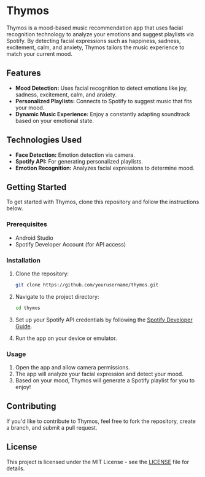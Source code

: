 # Thymos

Thymos is a mood-based music recommendation app that uses facial recognition technology to analyze your emotions and suggest playlists via Spotify. By detecting facial expressions such as happiness, sadness, excitement, calm, and anxiety, Thymos tailors the music experience to match your current mood.

## Features

- **Mood Detection:** Uses facial recognition to detect emotions like joy, sadness, excitement, calm, and anxiety.
- **Personalized Playlists:** Connects to Spotify to suggest music that fits your mood.
- **Dynamic Music Experience:** Enjoy a constantly adapting soundtrack based on your emotional state.

## Technologies Used

- **Face Detection:** Emotion detection via camera.
- **Spotify API:** For generating personalized playlists.
- **Emotion Recognition:** Analyzes facial expressions to determine mood.

## Getting Started

To get started with Thymos, clone this repository and follow the instructions below.

### Prerequisites

- Android Studio
- Spotify Developer Account (for API access)

### Installation

1. Clone the repository:
    ```bash
    git clone https://github.com/yourusername/thymos.git
    ```

2. Navigate to the project directory:
    ```bash
    cd thymos
    ```

3. Set up your Spotify API credentials by following the [Spotify Developer Guide](https://developer.spotify.com/documentation/web-api/).

4. Run the app on your device or emulator.

### Usage

1. Open the app and allow camera permissions.
2. The app will analyze your facial expression and detect your mood.
3. Based on your mood, Thymos will generate a Spotify playlist for you to enjoy!

## Contributing

If you'd like to contribute to Thymos, feel free to fork the repository, create a branch, and submit a pull request.

## License

This project is licensed under the MIT License - see the [LICENSE](LICENSE) file for details.

